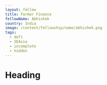 ```yaml
---
layout: fellow
title: Farmer Finance
fellowName: Abhishek
country: India
image: /content/fellowship/name/abhishek.png
tags:
  - defi
  - SEAsia
  - incomplete
  - hidden
---
```


# Heading
